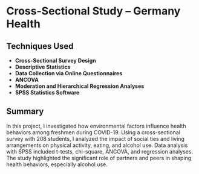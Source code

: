 # Cross-Sectional Study – Germany Health


## Techniques Used

- **Cross-Sectional Survey Design**
- **Descriptive Statistics**
- **Data Collection via Online Questionnaires**
- **ANCOVA**
- **Moderation and Hierarchical Regression Analyses**
- **SPSS Statistics Software**

## Summary

In this project, I investigated how environmental factors influence health behaviors among freshmen during COVID-19. Using a cross-sectional survey with 208 students, I analyzed the impact of social ties and living arrangements on physical activity, eating, and alcohol use. Data analysis with SPSS included t-tests, chi-square, ANCOVA, and regression analyses. The study highlighted the significant role of partners and peers in shaping health behaviors, especially alcohol use.

